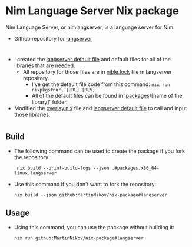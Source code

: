 # Nim Language Server Nix package

Nim Language Server, or nimlangserver, is a language server for Nim.
* Github repository for [langserver](https://github.com/nim-lang/langserver)
#

* I created the [langserver default file](packages/langserver/default.nix) and default files for all of the libraries that are needed.
    *  All repository for those files are in [nible.lock](https://github.com/nim-lang/langserver/blob/master/nimble.lock) file in langserver repository.
        * I've get the default file code from this command: `nix run nixpkgs#nurl [URL] [REV]`
        * All of the default files can be found in '[packages](packages)/[name of the library]' folder. 
* Modified the [overlay.nix](overlay.nix) file and [langserver default file](packages/langserver/default.nix) to call and input those libraries.

#

## Build

* The following command can be used to create the package if you fork the repository:

    ```console
     nix build --print-build-logs --json .#packages.x86_64-linux.langserver
    ```

* Use this command if you don't want to fork the repository:

    ```console
    nix build --json github:MartinNikov/nix-package#langserver
    ```
    
## Usage

* Using this command, you can use the package without building it: 
    ```console
    nix run github:MartinNikov/nix-package#langserver
    ```